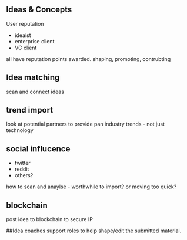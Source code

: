 ## Ideas & Concepts


User reputation

* ideaist
* enterprise client
* VC client

all have reputation points awarded.    shaping, promoting, contrubting



## Idea matching
scan and connect ideas

## trend import
look at potential partners to provide pan industry trends - not just technology

## social influcence
* twitter
* reddit 
* others?

how to scan and anaylse - worthwhile to import?  or moving too quick?

## blockchain
post idea to blockchain to secure IP


##Idea coaches
support roles to help shape/edit the submitted material.   